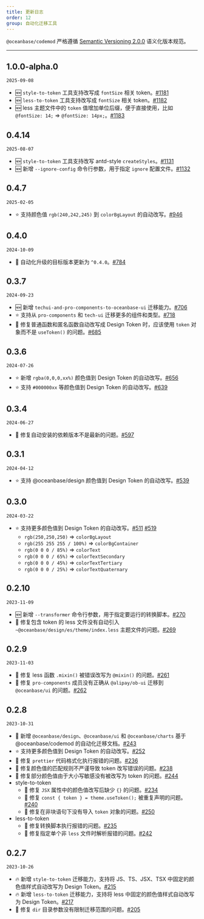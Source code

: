 ```yaml
---
title: 更新日志
order: 12
group: 自动化迁移工具
---
```


`@oceanbase/codemod` 严格遵循 [Semantic Versioning 2.0.0](http://semver.org/lang/zh-CN/) 语义化版本规范。

---

## 1.0.0-alpha.0

`2025-09-08`

- 🆕 `style-to-token` 工具支持改写成 `fontSize` 相关 token。[#1181](https://github.com/oceanbase/oceanbase-design/pull/1181)
- 🆕 `less-to-token` 工具支持改写成 `fontSize` 相关 token。[#1182](https://github.com/oceanbase/oceanbase-design/pull/1182)
- 🆕 less 主题文件中的 `token` 值增加单位后缀，便于直接使用，比如 `@fontSize: 14;` => `@fontSize: 14px;`。[#1183](https://github.com/oceanbase/oceanbase-design/pull/1183)

## 0.4.14

`2025-08-07`

- 🆕 `style-to-token` 工具支持改写 antd-style `createStyles`。[#1131](https://github.com/oceanbase/oceanbase-design/pull/1131)
- 🆕 新增 `--ignore-config` 命令行参数，用于指定 `ignore` 配置文件。[#1132](https://github.com/oceanbase/oceanbase-design/pull/1132)

## 0.4.7

`2025-02-05`

- ⭐️ 支持颜色值 `rgb(240,242,245)` 到 `colorBgLayout` 的自动改写。[#946](https://github.com/oceanbase/oceanbase-design/pull/946)

## 0.4.0

`2024-10-09`

- 📢 自动化升级的目标版本更新为 `^0.4.0`。[#784](https://github.com/oceanbase/oceanbase-design/pull/784)

## 0.3.7

`2024-09-23`

- 🆕 新增 `techui-and-pro-components-to-oceanbase-ui` 迁移能力。[#706](https://github.com/oceanbase/oceanbase-design/pull/706)
- ⭐️ 支持从 `pro-components` 和 `tech-ui` 迁移更多的组件和类型。[#718](https://github.com/oceanbase/oceanbase-design/pull/718)
- 🐞 修复普通函数和匿名函数自动改写成 Design Token 时，应该使用 `token` 对象而不是 `useToken()` 的问题。[#685](https://github.com/oceanbase/oceanbase-design/pull/685)

## 0.3.6

`2024-07-26`

- ⭐️ 新增 `rgba(0,0,0,xx%)` 颜色值到 Design Token 的自动改写。[#656](https://github.com/oceanbase/oceanbase-design/pull/656)
- ⭐️ 支持 `#000000xx` 等颜色值到 Design Token 的自动改写。[#639](https://github.com/oceanbase/oceanbase-design/pull/639)

## 0.3.4

`2024-06-27`

- 🐞 修复自动安装的依赖版本不是最新的问题。[#597](https://github.com/oceanbase/oceanbase-design/pull/597)

## 0.3.1

`2024-04-12`

- ⭐️ 支持 @oceanbase/design 颜色值到 Design Token 的自动改写。[#539](https://github.com/oceanbase/oceanbase-design/pull/539)

## 0.3.0

`2024-03-22`

- ⭐️ 支持更多颜色值到 Design Token 的自动改写。[#511](https://github.com/oceanbase/oceanbase-design/pull/511) [#519](https://github.com/oceanbase/oceanbase-design/pull/519)
  - `rgb(250,250,250)` => `colorBgLayout`
  - `rgb(255 255 255 / 100%)` => `colorBgContainer`
  - `rgb(0 0 0 / 85%)` => `colorText`
  - `rgb(0 0 0 / 65%)` => `colorTextSecondary`
  - `rgb(0 0 0 / 45%)` => `colorTextTertiary`
  - `rgb(0 0 0 / 25%)` => `colorTextQuaternary`

## 0.2.10

`2023-11-09`

- 🆕 新增 `--transformer` 命令行参数，用于指定要运行的转换脚本。[#270](https://github.com/oceanbase/oceanbase-design/pull/270)
- 🐞 修复包含 token 的 less 文件没有自动引入 `~@oceanbase/design/es/theme/index.less` 主题文件的问题。[#269](https://github.com/oceanbase/oceanbase-design/pull/269)

## 0.2.9

`2023-11-03`

- 🐞 修复 less 函数 `.mixin()` 被错误改写为 `@mixin()` 的问题。[#261](https://github.com/oceanbase/oceanbase-design/pull/261)
- 🐞 修复 `pro-components` 成员没有正确从 `@alipay/ob-ui` 迁移到 `@oceanbase/ui` 的问题。[#262](https://github.com/oceanbase/oceanbase-design/pull/262)

## 0.2.8

`2023-10-31`

- 📖 新增 `@oceanbase/design`、`@oceanbase/ui` 和 `@oceanbase/charts` 基于 @oceanbase/codemod 的自动化迁移文档。[#243](https://github.com/oceanbase/oceanbase-design/pull/243)
- ⭐️ 支持更多颜色值到 Design Token 的自动改写。[#252](https://github.com/oceanbase/oceanbase-design/pull/252)
- 🐞 修复 `prettier` 代码格式化执行报错的问题。[#236](https://github.com/oceanbase/oceanbase-design/pull/236)
- 🐞 修复颜色值的匹配规则不严谨导致 token 改写错误的问题。[#238](https://github.com/oceanbase/oceanbase-design/pull/238)
- 🐞 修复部分颜色值由于大小写敏感没有被改写为 token 的问题。[#244](https://github.com/oceanbase/oceanbase-design/pull/244)
- style-to-token
  - 🐞 修复 `JSX` 属性中的颜色值改写后缺少 `{}` 的问题。[#234](https://github.com/oceanbase/oceanbase-design/pull/234)
  - 🐞 修复 `const { token } = theme.useToken();` 被重复声明的问题。[#240](https://github.com/oceanbase/oceanbase-design/pull/240)
  - 🐞 修复在非块语句下没有导入 `token` 对象的问题。[#250](https://github.com/oceanbase/oceanbase-design/pull/250)
- less-to-token
  - 🐞 修复转换脚本执行报错的问题。[#235](https://github.com/oceanbase/oceanbase-design/pull/235)
  - 🐞 修复指定单个非 `less` 文件时解析报错的问题。[#242](https://github.com/oceanbase/oceanbase-design/pull/242)

## 0.2.7

`2023-10-26`

- 🔥 新增 `style-to-token` 迁移能力，支持将 JS、TS、JSX、TSX 中固定的颜色值样式自动改写为 Design Token。[#215](https://github.com/oceanbase/oceanbase-design/pull/215)
- 🔥 新增 `less-to-token` 迁移能力，支持将 less 中固定的颜色值样式自动改写为 Design Token。[#217](https://github.com/oceanbase/oceanbase-design/pull/217)
- 🐞 修复 `dir` 目录参数没有限制迁移范围的问题。[#205](https://github.com/oceanbase/oceanbase-design/pull/205)

